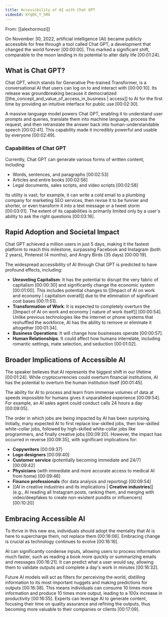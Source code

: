 ```yaml
---
title: Accessibility of AI with Chat GPT
videoId: KYqEK_T_5M4
---
```


From: [[alexhormozi]] <br/> 

On November 30, 2022, artificial intelligence (AI) became publicly accessible for free through a tool called Chat GPT, a development that changed the world forever <a class="yt-timestamp" data-t="00:00:00">[00:00:00]</a>. This marked a significant shift, comparable to the moon landing in its potential to alter daily life <a class="yt-timestamp" data-t="00:01:24">[00:01:24]</a>.

## What is Chat GPT?
Chat GPT, which stands for Generative Pre-trained Transformer, is a conversational AI that users can log on to and interact with <a class="yt-timestamp" data-t="00:00:10">[00:00:10]</a>. Its release was groundbreaking because it democratized [[the_concept_and_value_of_access_in_business | access]] to AI for the first time by providing an intuitive interface for public use <a class="yt-timestamp" data-t="00:02:30">[00:02:30]</a>.

A massive language model powers Chat GPT, enabling it to understand user prompts and queries, translate them into machine language, process the request, and then retranslate the answer back into human-understandable speech <a class="yt-timestamp" data-t="00:02:41">[00:02:41]</a>. This capability made it incredibly powerful and usable by everyone <a class="yt-timestamp" data-t="00:02:49">[00:02:49]</a>.

### Capabilities of Chat GPT
Currently, Chat GPT can generate various forms of written content, including:
*   Words, sentences, and paragraphs <a class="yt-timestamp" data-t="00:02:53">[00:02:53]</a>
*   Articles and entire books <a class="yt-timestamp" data-t="00:02:56">[00:02:56]</a>
*   Legal documents, sales scripts, and video scripts <a class="yt-timestamp" data-t="00:02:58">[00:02:58]</a>

Its utility is vast; for example, it can write a cold email to a plumbing company for marketing SEO services, then revise it to be funnier and shorter, or even transform it into a text message or a tweet storm <a class="yt-timestamp" data-t="00:03:01">[00:03:01]</a>. The extent of its capabilities is primarily limited only by a user's ability to ask the right questions <a class="yt-timestamp" data-t="00:03:16">[00:03:16]</a>.

## Rapid Adoption and Societal Impact
Chat GPT achieved a million users in just 5 days, making it the fastest platform to reach this milestone, surpassing Facebook and Instagram (both 2 years), Pinterest (4 months), and Angry Birds (35 days) <a class="yt-timestamp" data-t="00:00:19">[00:00:19]</a>.

The widespread accessibility of AI through Chat GPT is predicted to have profound effects, including:
*   **Unraveling Capitalism**: It has the potential to disrupt the very fabric of capitalism <a class="yt-timestamp" data-t="00:00:30">[00:00:30]</a> and significantly change the economic system <a class="yt-timestamp" data-t="00:01:00">[00:01:00]</a>. This includes potential changes to [[Impact of AI on work and economy | capitalism overall]] due to the elimination of significant cost bases <a class="yt-timestamp" data-t="00:11:51">[00:11:51]</a>.
*   **Transformation of Work**: It is expected to completely overturn the [[Impact of AI on work and economy | nature of work itself]] <a class="yt-timestamp" data-t="00:00:54">[00:00:54]</a>. Unlike previous technologies like the internet or phone systems that reshuffled the workforce, AI has the ability to remove or eliminate it altogether <a class="yt-timestamp" data-t="00:01:34">[00:01:34]</a>.
*   **Business Operations**: It will change how businesses operate <a class="yt-timestamp" data-t="00:00:57">[00:00:57]</a>.
*   **Human Relationships**: It could affect how humans interrelate, including romantic settings, mate selection, and seduction <a class="yt-timestamp" data-t="00:01:02">[00:01:02]</a>.

## Broader Implications of Accessible AI
The speaker believes that AI represents the biggest shift in our lifetime <a class="yt-timestamp" data-t="00:01:24">[00:01:24]</a>. While cryptocurrencies could overturn financial institutions, AI has the potential to overturn the human institution itself <a class="yt-timestamp" data-t="00:01:45">[00:01:45]</a>.

The ability for AI to process and learn from immense volumes of data at speeds impossible for humans gives it unparalleled experience <a class="yt-timestamp" data-t="00:09:54">[00:09:54]</a>. For example, an AI sales agent could conduct calls 24 hours a day <a class="yt-timestamp" data-t="00:09:05">[00:09:05]</a>.

The order in which jobs are being impacted by AI has been surprising. Initially, many expected AI to first replace low-skilled jobs, then low-skilled white-collar jobs, followed by high-skilled white-collar jobs like programmers, and finally creative jobs <a class="yt-timestamp" data-t="00:09:20">[00:09:20]</a>. However, the impact has occurred in reverse <a class="yt-timestamp" data-t="00:09:35">[00:09:35]</a>, with significant implications for:
*   **Copywriters** <a class="yt-timestamp" data-t="00:09:37">[00:09:37]</a>
*   **Logo designers** <a class="yt-timestamp" data-t="00:09:40">[00:09:40]</a>
*   **Customer service** (potentially becoming immediate and 24/7) <a class="yt-timestamp" data-t="00:09:42">[00:09:42]</a>
*   **Physicians** (with immediate and more accurate access to medical AI from home) <a class="yt-timestamp" data-t="00:09:46">[00:09:46]</a>
*   **Finance professionals** (for data analysis and reporting) <a class="yt-timestamp" data-t="00:09:54">[00:09:54]</a>
*   [[AI in creative industries and its implications | **Creative industries**]] (e.g., AI reading all Instagram posts, ranking them, and merging with video/deepfakes to create non-existent pundits or influencers) <a class="yt-timestamp" data-t="00:10:20">[00:10:20]</a>

## Embracing Accessible AI
To thrive in this new era, individuals should adopt the mentality that AI is here to supercharge them, not replace them <a class="yt-timestamp" data-t="00:16:06">[00:16:06]</a>. Embracing change is crucial as technology continues to evolve <a class="yt-timestamp" data-t="00:16:16">[00:16:16]</a>.

AI can significantly condense inputs, allowing users to process information much faster, such as reading a book more quickly or summarizing emails and messages <a class="yt-timestamp" data-t="00:16:21">[00:16:21]</a>. It can predict what a user would say, allowing them to validate outputs and complete a day's work in minutes <a class="yt-timestamp" data-t="00:16:32">[00:16:32]</a>.

Future AI models will act as filters for perceiving the world, distilling information to its most important nuggets and making predictions for outputs <a class="yt-timestamp" data-t="00:16:38">[00:16:38]</a>. This means individuals can consume 10 times more information and produce 10 times more output, leading to a 100x increase in productivity <a class="yt-timestamp" data-t="00:16:55">[00:16:55]</a>. Experts can leverage AI to generate content, focusing their time on quality assurance and refining the outputs, thus becoming more valuable to their companies or clients <a class="yt-timestamp" data-t="00:17:09">[00:17:09]</a>.